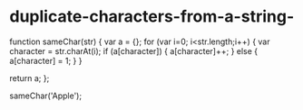 # duplicate-characters-from-a-string-




function sameChar(str) {
var a = {};
for (var i=0; i<str.length;i++) {
    var character = str.charAt(i);
    if (a[character]) {
       a[character]++;
    } else {
       a[character] = 1;
    }
}

return a;
};

sameChar('Apple');

